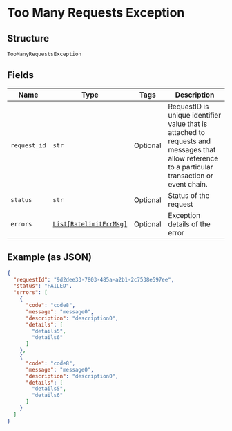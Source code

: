 
# Too Many Requests Exception

## Structure

`TooManyRequestsException`

## Fields

| Name | Type | Tags | Description |
|  --- | --- | --- | --- |
| `request_id` | `str` | Optional | RequestID is unique identifier value that is attached to requests and messages that allow reference to a particular transaction or event chain. |
| `status` | `str` | Optional | Status of the request |
| `errors` | [`List[RatelimitErrMsg]`](../../doc/models/ratelimit-err-msg.md) | Optional | Exception details of the error |

## Example (as JSON)

```json
{
  "requestId": "9d2dee33-7803-485a-a2b1-2c7538e597ee",
  "status": "FAILED",
  "errors": [
    {
      "code": "code8",
      "message": "message0",
      "description": "description0",
      "details": [
        "details5",
        "details6"
      ]
    },
    {
      "code": "code8",
      "message": "message0",
      "description": "description0",
      "details": [
        "details5",
        "details6"
      ]
    }
  ]
}
```

